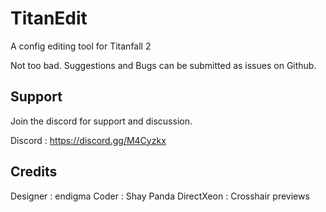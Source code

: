 # TitanEdit
A config editing tool for Titanfall 2

Not too bad. Suggestions and Bugs can be submitted as issues on Github.

## Support
Join the discord for support and discussion.

Discord : https://discord.gg/M4Cyzkx

## Credits
Designer : endigma
Coder : Shay Panda
DirectXeon : Crosshair previews
